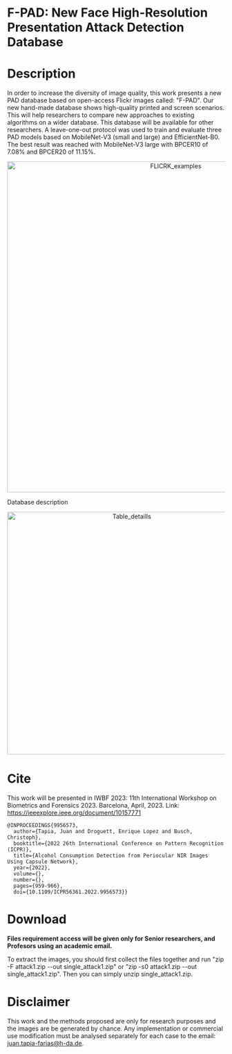 # F-PAD: New Face High-Resolution Presentation Attack Detection Database
# Description
In order to increase the diversity of image quality, this work presents a new PAD database based on open-access Flickr images called: "F-PAD". Our new hand-made database shows high-quality printed and screen scenarios. This will help researchers to compare new approaches to existing algorithms on a wider database. This database will be available for other researchers. A leave-one-out protocol was used to train and evaluate three PAD models based on MobileNet-V3 (small and large) and EfficientNet-B0. The best result was reached with MobileNet-V3 large with BPCER10 of 7.08\% and BPCER20 of 11.15\%.


<p align="center">
<img width="765" alt="FLICRK_examples" src="https://user-images.githubusercontent.com/45126159/223487412-a0134ce5-388c-4a73-8584-9bd1201efac4.png">
</p>

Database description
<p align="center">
<img width="561" alt="Table_detaills" src="https://user-images.githubusercontent.com/45126159/223487497-014de195-19a6-48aa-be15-1d42f7f9b49d.png">
</p>


# Cite

This work will be presented in IWBF 2023: 11th International Workshop on Biometrics and Forensics 2023. Barcelona, April, 2023.
Link: https://ieeexplore.ieee.org/document/10157771

```
@INPROCEEDINGS{9956573,
  author={Tapia, Juan and Droguett, Enrique Lopez and Busch, Christoph},
  booktitle={2022 26th International Conference on Pattern Recognition (ICPR)}, 
  title={Alcohol Consumption Detection from Periocular NIR Images Using Capsule Network}, 
  year={2022},
  volume={},
  number={},
  pages={959-966},
  doi={10.1109/ICPR56361.2022.9956573}}
```


# Download
**Files requirement access will be given only for Senior researchers, and Profesors using an academic email.**

To extract the images, you should first collect the files together and run "zip -F attack1.zip --out single_attack1.zip" or "zip -s0 attack1.zip --out single_attack1.zip". Then you can simply unzip single_attack1.zip.


# Disclaimer
This work and the methods proposed are only for research purposes and the images are be generated by chance. Any implementation or commercial use modification must be analysed separately for each case to the email: juan.tapia-farias@h-da.de.


